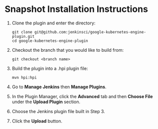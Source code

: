 # Snapshot Installation Instructions

1. Clone the plugin and enter the directory:

       git clone git@github.com:jenkinsci/google-kubernetes-engine-plugin.git
       cd google-kubernetes-engine-plugin

1. Checkout the branch that you would like to build from:
       
       git checkout <branch name>

1. Build the plugin into a .hpi plugin file:

       mvn hpi:hpi

1. Go to **Manage Jenkins** then **Manage Plugins**.
1. In the Plugin Manager, click the **Advanced** tab and then **Choose File** under the **Upload Plugin** section.
1. Choose the Jenkins plugin file built in Step 3.
1. Click the **Upload** button.